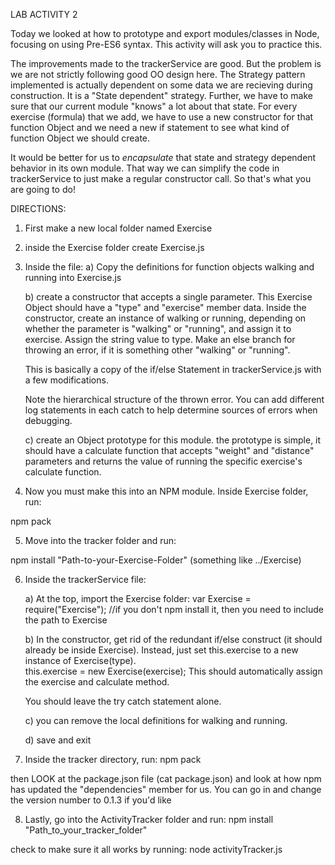 LAB ACTIVITY 2

Today we looked at how to prototype and export modules/classes in Node,
focusing on using Pre-ES6 syntax.  This activity will ask you to practice this.

The improvements made to the trackerService are good.  But the problem is we
are not strictly following good OO design here.  The Strategy pattern
implemented is actually dependent on some data we are recieving during
construction.  It is a "State dependent" strategy. Further, we have to make
sure that our current module  "knows" a lot about that state. For every
exercise (formula) that we add, we have to use a new constructor for
that function Object and we need a new if statement to see what kind of
function Object we should create.

It would be better for us to *encapsulate* that state and strategy dependent
behavior in its own module. That way we can simplify the code in trackerService
to just make a regular constructor call. So that's what you are going to do!

DIRECTIONS:

1) First make a new local folder named Exercise

2) inside the Exercise folder create Exercise.js

3)  Inside the file:
    a) Copy the definitions for function objects walking and running into
    Exercise.js
    
    b) create a constructor that accepts a single parameter. This Exercise
    Object should have a "type" and "exercise" member data.  Inside the
    constructor, create an instance of walking or running, depending on
    whether the parameter is "walking" or "running", and assign it to
    exercise. Assign the string value to type.  Make an else branch
    for throwing an error, if it is something other "walking" or "running".
   
    This is basically a copy of  the if/else Statement in trackerService.js
    with a few modifications.

    Note the hierarchical structure of the thrown error.  You can add different
    log statements in each catch to help determine sources of errors when
    debugging.

    c) create an Object prototype for this module.  the prototype is simple,
    it should have a calculate function that accepts "weight" and "distance"
    parameters and returns the value of running the specific exercise's
    calculate function.
4)  Now you must make this into an NPM module.  Inside Exercise folder, run:

npm pack

5) Move into the tracker folder and run:

npm install "Path-to-your-Exercise-Folder" (something like ../Exercise)

6) Inside the trackerService file:

   a) At the top, import the Exercise folder:
   var Exercise = require("Exercise");
   //if you don't npm install it, then you need to include the path to Exercise

   b) In the constructor, get rid of the redundant if/else construct (it should
   already be inside Exercise).  Instead, just set this.exercise to a new
   instance of Exercise(type).  
   	    this.exercise = new Exercise(exercise);
   This should automatically assign the exercise and calculate method.

   You should leave the try catch statement alone.
   
   c) you can remove the local definitions for walking and running.

   d) save and exit
7) Inside the tracker directory, run:
npm pack

then LOOK at the package.json file (cat package.json) and look at how npm
has updated the "dependencies" member for us.  You can go in and change the
version number to 0.1.3 if you'd like

8) Lastly, go into the ActivityTracker folder and run:
npm install "Path_to_your_tracker_folder"

check to make sure it all works by running:
node activityTracker.js


